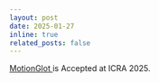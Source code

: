 ```yaml
---
layout: post
date: 2025-01-27 
inline: true
related_posts: false
---
```


<a href="https://arxiv.org/abs/2410.16623"> MotionGlot </a> is Accepted at ICRA 2025.